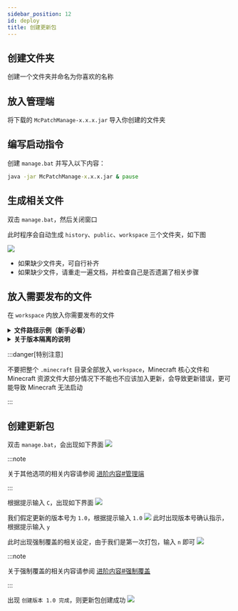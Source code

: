 ```yaml
---
sidebar_position: 12
id: deploy
title: 创建更新包
---
```

## 创建文件夹
创建一个文件夹并命名为你喜欢的名称

## 放入管理端
将下载的 `McPatchManage-x.x.x.jar` 导入你创建的文件夹

## 编写启动指令
创建 `manage.bat` 并写入以下内容：

```bat title="manage.bat"
java -jar McPatchManage-x.x.x.jar & pause
```

## 生成相关文件
双击 `manage.bat`，然后关闭窗口

此时程序会自动生成 `history`、`public`、`workspace` 三个文件夹，如下图

<img src="/img/installation-path.png" class="gameicon"/>

+ 如果缺少文件夹，可自行补齐
+ 如果缺少文件，请重走一遍文档，并检查自己是否遗漏了相关步骤

## 放入需要发布的文件
在 `workspace` 内放入你需要发布的文件

<details>
<summary><b>文件路径示例（新手必看）</b></summary>

我们假设创建的文件夹叫 `mcpatch`

+ 要更新所有模组，复制 `.minecraft/mods` 目录
  + 到 `mcpatch/workspace/.minecraft/mods`

+ 要更新资源包，复制`.minecraft/resourcepacks` 目录
  + 到 `mcpatch/workspace/.minecraft/resourcepacks`

+ 要更新.minecraft目录旁边的 `新玩家进服教程.txt`，复制 `新玩家进服教程.txt` 文件
  + 到 `mcpatch/workspace/新玩家进服教程.txt`

本质上，`workspace` 目录相当于本地的 `.minecraft` 的父目录。只有 `workspace` 目录和客户端保持相同文件结构，文件才能更新到正确的地方

</details>

<details>
<summary><b>关于版本隔离的说明</b></summary>

客户端程序严格按照管理端摆放的文件结构更新，因此，若开启了版本隔离，实际需要更新的文件将位于 `versions` 目录下的以你创建 Minecraft 游戏版本时设定的名字为名称的文件夹

我们假设你一开始创建的文件夹叫 `mcpatch`，你创建的 Minecraft 游戏名称为 `your-version`

+ 如果你开了版本隔离，就需要复制 `.minecraft/versions/your-version/mods` 目录
  + 到 `mcpatch/workspace/.minecraft/versions/your-version/mods`
  + 其它文件同理，只有在 `versions` 目录下才能在更新的时候保持文件处于正确的位置

如果后续的更新决定弃用版本隔离，则将 `your-version` 的文件悉数挪至 `mcpatch/workspace/.minecraft`，反之同理

</details>

:::danger[特别注意]

不要把整个 `.minecraft` 目录全部放入 `workspace`，Minecraft 核心文件和 Minecraft 资源文件大部分情况下不能也不应该加入更新，会导致更新错误，更可能导致 Minecraft 无法启动

:::

## 创建更新包
双击 `manage.bat`，会出现如下界面
<img src="/img/installation-cmd.png" class="gameicon"/>

:::note

关于其他选项的相关内容请参阅 [进阶内容#管理端](/docs/advanced)

:::

根据提示输入 `C`，出现如下界面
<img src="/img/installation-cmd-c.png" class="gameicon"/>

我们假定更新的版本号为 `1.0`，根据提示输入 `1.0`
<img src="/img/installation-cmd-c-1.0.png" class="gameicon"/>
此时出现版本号确认指示，根据提示输入 `y`

此时出现强制覆盖的相关设定，由于我们是第一次打包，输入 `n` 即可
<img src="/img/installation-cmd-c-1.0-y.png" class="gameicon"/>

:::note

关于强制覆盖的相关内容请参阅 [进阶内容#强制覆盖](/docs/advanced)

:::

出现 `创建版本 1.0 完成`，则更新包创建成功
<img src="/img/installation-cmd-c-1.0-y-n.png" class="gameicon"/>
